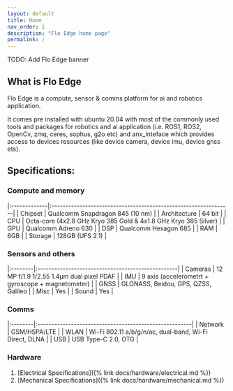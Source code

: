 ```yaml
---
layout: default
title: Home
nav_order: 1
description: "Flo Edge home page"
permalink: /
---
```


TODO: Add Flo Edge banner

## What is Flo Edge
Flo Edge is a compute, sensor & comms platform for ai and robotics application.

It comes pre installed with ubuntu 20.04 with most of the commonly used tools and packages for robotics and ai application (i.e. ROS1, ROS2, OpenCv, zmq, ceres, sophus, g2o etc) and anx_inteface which provides access to devices resources (like device camera, device imu, device gnss ets).

## Specifications:
### Compute and memory

|:-------------|:----------------------------------------------------------------|
| Chipset      | Qualcomm Snapdragon 845 (10 nm)                                 |
| Architecture | 64 bit                                                          |
| CPU          | Octa-core (4x2.8 GHz Kryo 385 Gold & 4x1.8 GHz Kryo 385 Silver) |
| GPU          | Qualcomm Adreno 630                                             |
| DSP          | Qualcomm Hexagon 685                                            |
| RAM          | 6GB                                                             |
| Storage      | 128GB (UFS 2.1)                                                 |

### Sensors and others

|:--------|:--------------------------------------------------|
| Cameras | 12 MP f/1.9 1/2.55 1.4µm dual pixel PDAF          |
| IMU     | 9 axis (accelerometrt + gyroscope + magnetometer) |
| GNSS    | GLONASS, Beidou, GPS, QZSS, Galileo               |
| Misc    | Yes                                               |
| Sound   | Yes                                               |

### Comms

|:--------|:-------------------------------------------------------|
| Network | GSM/HSPA/LTE                                           |
| WLAN    | Wi-Fi 802.11 a/b/g/n/ac, dual-band, Wi-Fi Direct, DLNA |
| USB     | USB Type-C 2.0, OTG                                    |

### Hardware
1. [Electrical Specifications]({% link docs/hardware/electrical.md %})
2. [Mechanical Specifications]({% link docs/hardware/mechanical.md %})
